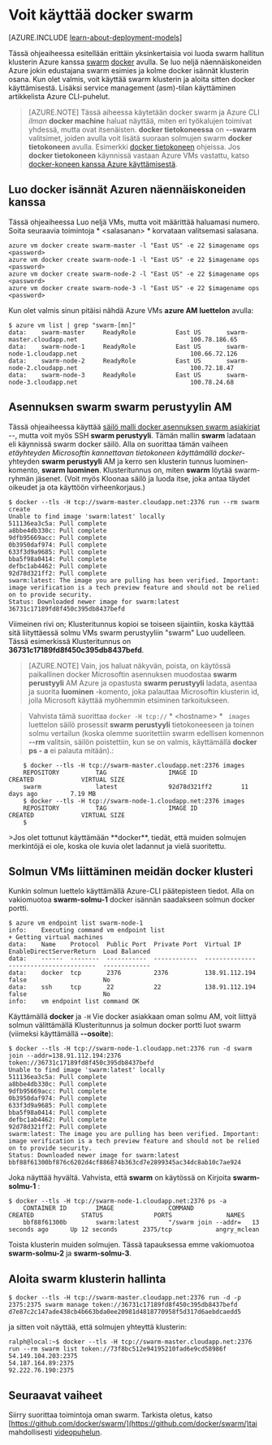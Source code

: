 <properties
   pageTitle="Docker käyttäminen swarm Azure-aloittaminen"
   description="Luo käyttäjäryhmä, VMs Docker AM-tunniste ja swarm avulla voit luoda Docker-klusterin käsitellään."
   services="virtual-machines-linux"
   documentationCenter="virtual-machines"
   authors="squillace"
   manager="timlt"
   editor="tysonn"
   tags="azure-service-management"/>

<tags
   ms.service="virtual-machines-linux"
   ms.devlang="na"
   ms.topic="article"
   ms.tgt_pltfrm="vm-linux"
   ms.workload="infrastructure"
   ms.date="01/04/2016"
   ms.author="rasquill"/>

# <a name="how-to-use-docker-with-swarm"></a>Voit käyttää docker swarm

[AZURE.INCLUDE [learn-about-deployment-models](../../includes/learn-about-deployment-models-classic-include.md)]


Tässä ohjeaiheessa esitellään erittäin yksinkertaisia voi luoda swarm hallitun klusterin Azure kanssa [swarm](https://github.com/docker/swarm) [docker](https://www.docker.com/) avulla. Se luo neljä näennäiskoneiden Azure jokin edustajana swarm esimies ja kolme docker isännät klusterin osana. Kun olet valmis, voit käyttää swarm klusterin ja aloita sitten docker käyttämisestä. Lisäksi service management (asm)-tilan käyttäminen artikkelista Azure CLI-puhelut. 

> [AZURE.NOTE] Tässä aiheessa käytetään docker swarm ja Azure CLI *ilman* **docker machine** haluat näyttää, miten eri työkalujen toimivat yhdessä, mutta ovat itsenäisten. **docker tietokoneessa** on **--swarm** valitsimet, joiden avulla voit lisätä suoraan solmujen swarm **docker tietokoneen** avulla. Esimerkki [docker tietokoneen](https://github.com/docker/machine) ohjeissa. Jos **docker tietokoneen** käynnissä vastaan Azure VMs vastattu, katso [docker-koneen kanssa Azure käyttämisestä](virtual-machines-linux-docker-machine.md).

## <a name="create-docker-hosts-with-azure-virtual-machines"></a>Luo docker isännät Azuren näennäiskoneiden kanssa

Tässä ohjeaiheessa Luo neljä VMs, mutta voit määrittää haluamasi numero. Soita seuraavia toimintoja * &lt;salasanan&gt; * korvataan valitsemasi salasana.

    azure vm docker create swarm-master -l "East US" -e 22 $imagename ops <password>
    azure vm docker create swarm-node-1 -l "East US" -e 22 $imagename ops <password>
    azure vm docker create swarm-node-2 -l "East US" -e 22 $imagename ops <password>
    azure vm docker create swarm-node-3 -l "East US" -e 22 $imagename ops <password>

Kun olet valmis sinun pitäisi nähdä Azure VMs **azure AM luettelon** avulla:

    $ azure vm list | grep "swarm-[mn]"
    data:    swarm-master     ReadyRole           East US       swarm-master.cloudapp.net                               100.78.186.65
    data:    swarm-node-1     ReadyRole           East US       swarm-node-1.cloudapp.net                               100.66.72.126
    data:    swarm-node-2     ReadyRole           East US       swarm-node-2.cloudapp.net                               100.72.18.47  
    data:    swarm-node-3     ReadyRole           East US       swarm-node-3.cloudapp.net                               100.78.24.68  

## <a name="installing-swarm-on-the-swarm-master-vm"></a>Asennuksen swarm swarm perustyylin AM

Tässä ohjeaiheessa käyttää [säilö malli docker asennuksen swarm asiakirjat](https://github.com/docker/swarm#1---docker-image) --, mutta voit myös SSH **swarm perustyyli**. Tämän mallin **swarm** ladataan eli käynnissä swarm docker säilö. Alla on suorittaa tämän vaiheen *etäyhteyden Microsoftin kannettavan tietokoneen käyttämällä docker-* yhteyden **swarm perustyyli** AM ja kerro sen klusterin tunnus luominen-komento, **swarm luominen**. Klusteritunnus on, miten **swarm** löytää swarm-ryhmän jäsenet. (Voit myös Kloonaa säilö ja luoda itse, joka antaa täydet oikeudet ja ota käyttöön virheenkorjaus.)

    $ docker --tls -H tcp://swarm-master.cloudapp.net:2376 run --rm swarm create
    Unable to find image 'swarm:latest' locally
    511136ea3c5a: Pull complete
    a8bbe4db330c: Pull complete
    9dfb95669acc: Pull complete
    0b3950daf974: Pull complete
    633f3d9a9685: Pull complete
    bba5f98a0414: Pull complete
    defbc1ab4462: Pull complete
    92d78d321ff2: Pull complete
    swarm:latest: The image you are pulling has been verified. Important: image verification is a tech preview feature and should not be relied on to provide security.
    Status: Downloaded newer image for swarm:latest
    36731c17189fd8f450c395db8437befd

Viimeinen rivi on; Klusteritunnus kopioi se toiseen sijaintiin, koska käyttää sitä liityttäessä solmu VMs swarm perustyyliin "swarm" Luo uudelleen. Tässä esimerkissä Klusteritunnus on **36731c17189fd8f450c395db8437befd**.

> [AZURE.NOTE] Vain, jos haluat näkyvän, poista, on käytössä paikallinen docker Microsoftin asennuksen muodostaa **swarm perustyyli** AM Azure ja opastusta **swarm perustyyli** ladata, asentaa ja suorita **luominen** -komento, joka palauttaa Microsoftin klusterin id, jolla Microsoft käyttää myöhemmin etsiminen tarkoitukseen.
<!-- -->
> Vahvista tämä suorittaa `docker -H tcp://` * &lt;hostname&gt; * ` images` luettelon säilö prosessit **swarm perustyyli** tietokoneeseen ja toinen solmu vertailun (koska olemme suoritettiin swarm edellisen komennon **--rm** valitsin, säilön poistettiin, kun se on valmis, käyttämällä **docker ps - a** ei palauta mitään).:


        $ docker --tls -H tcp://swarm-master.cloudapp.net:2376 images
        REPOSITORY          TAG                 IMAGE ID            CREATED             VIRTUAL SIZE
        swarm               latest              92d78d321ff2        11 days ago         7.19 MB
        $ docker --tls -H tcp://swarm-node-1.cloudapp.net:2376 images
        REPOSITORY          TAG                 IMAGE ID            CREATED             VIRTUAL SIZE
        $
<P />
>Jos olet tottunut käyttämään **docker**, tiedät, että muiden solmujen merkintöjä ei ole, koska ole kuvia olet ladannut ja vielä suoritettu.

## <a name="join-the-node-vms-to-our-docker-cluster"></a>Solmun VMs liittäminen meidän docker klusteri

Kunkin solmun luettelo käyttämällä Azure-CLI päätepisteen tiedot. Alla on vakiomuotoa **swarm-solmu-1** docker isännän saadakseen solmun docker portti.

    $ azure vm endpoint list swarm-node-1
    info:    Executing command vm endpoint list
    + Getting virtual machines
    data:    Name    Protocol  Public Port  Private Port  Virtual IP      EnableDirectServerReturn  Load Balanced
    data:    ------  --------  -----------  ------------  --------------  ------------------------  -------------
    data:    docker  tcp       2376         2376          138.91.112.194  false                     No
    data:    ssh     tcp       22           22            138.91.112.194  false                     No
    info:    vm endpoint list command OK


Käyttämällä **docker** ja `-H` Vie docker asiakkaan oman solmu AM, voit liittyä solmun välittämällä Klusteritunnus ja solmun docker portti luot swarm (viimeksi käyttämällä **--osoite**):

    $ docker --tls -H tcp://swarm-node-1.cloudapp.net:2376 run -d swarm join --addr=138.91.112.194:2376 token://36731c17189fd8f450c395db8437befd
    Unable to find image 'swarm:latest' locally
    511136ea3c5a: Pull complete
    a8bbe4db330c: Pull complete
    9dfb95669acc: Pull complete
    0b3950daf974: Pull complete
    633f3d9a9685: Pull complete
    bba5f98a0414: Pull complete
    defbc1ab4462: Pull complete
    92d78d321ff2: Pull complete
    swarm:latest: The image you are pulling has been verified. Important: image verification is a tech preview feature and should not be relied on to provide security.
    Status: Downloaded newer image for swarm:latest
    bbf88f61300bf876c6202d4cf886874b363cd7e2899345ac34dc8ab10c7ae924

Joka näyttää hyvältä. Vahvista, että **swarm** on käytössä on Kirjoita **swarm-solmu-1** :

    $ docker --tls -H tcp://swarm-node-1.cloudapp.net:2376 ps -a
        CONTAINER ID        IMAGE               COMMAND                CREATED             STATUS              PORTS               NAMES
        bbf88f61300b        swarm:latest        "/swarm join --addr=   13 seconds ago      Up 12 seconds       2375/tcp            angry_mclean

Toista klusterin muiden solmujen. Tässä tapauksessa emme vakiomuotoa **swarm-solmu-2** ja **swarm-solmu-3**.

## <a name="begin-managing-the-swarm-cluster"></a>Aloita swarm klusterin hallinta

    $ docker --tls -H tcp://swarm-master.cloudapp.net:2376 run -d -p 2375:2375 swarm manage token://36731c17189fd8f450c395db8437befd
    d7e87c2c147ade438cb4b663bda0ee20981d4818770958f5d317d6aebdcaedd5

ja sitten voit näyttää, että solmujen yhteyttä klusterin:

    ralph@local:~$ docker --tls -H tcp://swarm-master.cloudapp.net:2376 run --rm swarm list token://73f8bc512e94195210fad6e9cd58986f
    54.149.104.203:2375
    54.187.164.89:2375
    92.222.76.190:2375

<!--Every topic should have next steps and links to the next logical set of content to keep the customer engaged-->
## <a name="next-steps"></a>Seuraavat vaiheet

Siirry suorittaa toimintoja oman swarm. Tarkista oletus, katso [https://github.com/docker/swarm/](https://github.com/docker/swarm/)tai mahdollisesti [videopuhelun](https://www.youtube.com/watch?v=EC25ARhZ5bI).

<!-- links -->

[docker-machine-azure]: virtual-machines-linux-docker-machine.md
 
